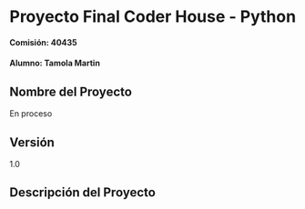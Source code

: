 # Proyecto Final Coder House - Python
#### Comisión: 40435
#### Alumno: Tamola Martin

## Nombre del Proyecto
En proceso 

## Versión
1.0

## Descripción del Proyecto



